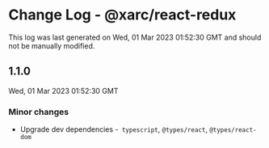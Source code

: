 # Change Log - @xarc/react-redux

This log was last generated on Wed, 01 Mar 2023 01:52:30 GMT and should not be manually modified.

## 1.1.0
Wed, 01 Mar 2023 01:52:30 GMT

### Minor changes

- Upgrade dev dependencies -` typescript`, `@types/react`, `@types/react-dom `

